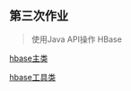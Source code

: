 ## 第三次作业
> 使用Java API操作 HBase


[hbase主类](https://github.com/kangapp/JikeJob/blob/main/HadoopTest/src/main/java/org/hbase/job/HBaseApp.java)

[hbase工具类](https://github.com/kangapp/JikeJob/blob/main/HadoopTest/src/main/java/org/hbase/util/HBaseUtil.java)

